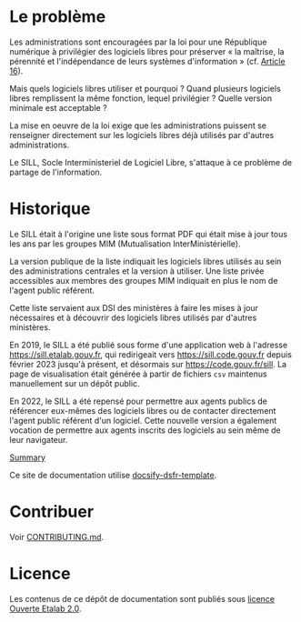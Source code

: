 # Le problème

Les administrations sont encouragées par la loi pour une République numérique à privilégier des logiciels libres pour préserver « la maîtrise, la pérennité et l'indépendance de leurs systèmes d'information » (cf. [Article 16](https://www.legifrance.gouv.fr/loda/article_lc/LEGIARTI000033205068)).

Mais quels logiciels libres utiliser et pourquoi ?  Quand plusieurs logiciels libres remplissent la même fonction, lequel privilégier ?  Quelle version minimale est acceptable ?

La mise en oeuvre de la loi exige que les administrations puissent se renseigner directement sur les logiciels libres déjà utilisés par d'autres administrations.

Le SILL, Socle Interministeriel de Logiciel Libre, s'attaque à ce problème de partage de l'information.

# Historique

Le SILL était à l'origine une liste sous format PDF qui était mise à jour tous les ans par les groupes MIM (Mutualisation InterMinistérielle).

La version publique de la liste indiquait les logiciels libres utilisés au sein des administrations centrales et la version à utiliser.  Une liste privée accessibles aux membres des groupes MIM indiquait en plus le nom de l'agent public référent.

Cette liste servaient aux DSI des ministères à faire les mises à jour nécessaires et à découvrir des logiciels libres utilisés par d'autres ministères.

En 2019, le SILL a été publié sous forme d'une application web à l'adresse https://sill.etalab.gouv.fr, qui redirigeait vers https://sill.code.gouv.fr depuis février 2023 jusqu'à présent, et désormais sur https://code.gouv.fr/sill. La page de visualisation était générée à partir de fichiers `csv` maintenus manuellement sur un dépôt public.

En 2022, le SILL a été repensé pour permettre aux agents publics de référencer eux-mêmes des logiciels libres ou de contacter directement l'agent public référent d'un logiciel.  Cette nouvelle version a également vocation de permettre aux agents inscrits des logiciels au sein même de leur navigateur.

[Summary](_sidebar.md)

Ce site de documentation utilise [docsify-dsfr-template](https://github.com/codegouvfr/docsify-dsfr-template).

# Contribuer

Voir [CONTRIBUTING.md](CONTRIBUTING.md).

# Licence

Les contenus de ce dépôt de documentation sont publiés sous [licence Ouverte Etalab 2.0](LICENSES/LICENSE.Etalab-2.0.md).
